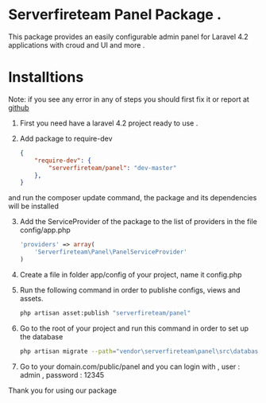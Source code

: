 Serverfireteam Panel Package .
=====

This package provides an easily configurable admin panel for Laravel 4.2 applications with croud and UI and more .

Installtions
====
Note: if you see any error in any of steps you should first fix it or report at [github](https://github.com/serverfireteam/panel/issues/new)


1. First you need have a laravel 4.2 project ready to use . 

2.  Add package to require-dev 

    ```json
    {
        "require-dev": {
            "serverfireteam/panel": "dev-master"
        },
    }
    ```
and run the composer update command, the package and its dependencies will be installed


3.  Add the ServiceProvider of the package to the list of providers in the file config/app.php

    ```php
    'providers' => array(
        'Serverfireteam\Panel\PanelServiceProvider'
    )
    ```

4. Create a file in folder app/config of your project, name it config.php 

4. Run the following command in order to publishe configs, views and assets.  

    ```bash
    php artisan asset:publish "serverfireteam/panel"
    ```

5. Go to the root of your project and run this command in order to set up the database

    ```bash
    php artisan migrate --path="vendor\serverfireteam\panel\src\database\migrations"
    ```

6. Go to your domain.com/public/panel and you can login with , user : admin , password : 12345



Thank you for using our package 

